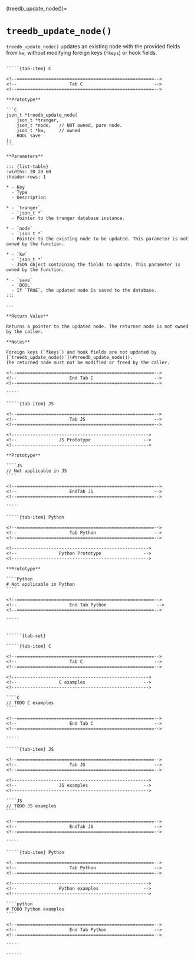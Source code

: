 <!-- ============================================================== -->
(treedb_update_node())=
# `treedb_update_node()`
<!-- ============================================================== -->

`treedb_update_node()` updates an existing node with the provided fields from `kw`, without modifying foreign keys (`fkeys`) or hook fields.

<!------------------------------------------------------------>
<!--                    Prototypes                          -->
<!------------------------------------------------------------>

``````{tab-set}

`````{tab-item} C

<!--====================================================-->
<!--                    Tab C                           -->
<!--====================================================-->

**Prototype**

```C
json_t *treedb_update_node(
    json_t *tranger,
    json_t *node,   // NOT owned, pure node.
    json_t *kw,     // owned
    BOOL save
);
```

**Parameters**

::: {list-table}
:widths: 20 20 60
:header-rows: 1

* - Key
  - Type
  - Description

* - `tranger`
  - `json_t *`
  - Pointer to the tranger database instance.

* - `node`
  - `json_t *`
  - Pointer to the existing node to be updated. This parameter is not owned by the function.

* - `kw`
  - `json_t *`
  - JSON object containing the fields to update. This parameter is owned by the function.

* - `save`
  - `BOOL`
  - If `TRUE`, the updated node is saved to the database.
:::

---

**Return Value**

Returns a pointer to the updated node. The returned node is not owned by the caller.

**Notes**

Foreign keys (`fkeys`) and hook fields are not updated by [`treedb_update_node()`](#treedb_update_node()).
The returned node must not be modified or freed by the caller.

<!--====================================================-->
<!--                    End Tab C                       -->
<!--====================================================-->

`````

`````{tab-item} JS

<!--====================================================-->
<!--                    Tab JS                          -->
<!--====================================================-->

<!---------------------------------------------------->
<!--                JS Prototype                    -->
<!---------------------------------------------------->

**Prototype**

````JS
// Not applicable in JS
````

<!--====================================================-->
<!--                    EndTab JS                       -->
<!--====================================================-->

`````

`````{tab-item} Python

<!--====================================================-->
<!--                    Tab Python                      -->
<!--====================================================-->

<!---------------------------------------------------->
<!--                Python Prototype                -->
<!---------------------------------------------------->

**Prototype**

````Python
# Not applicable in Python
````

<!--====================================================-->
<!--                    End Tab Python                   -->
<!--====================================================-->

`````

``````

<!------------------------------------------------------------>
<!--                    Examples                            -->
<!------------------------------------------------------------>

```````{dropdown} Examples

``````{tab-set}

`````{tab-item} C

<!--====================================================-->
<!--                    Tab C                           -->
<!--====================================================-->

<!---------------------------------------------------->
<!--                C examples                      -->
<!---------------------------------------------------->

````C
// TODO C examples
````

<!--====================================================-->
<!--                    End Tab C                       -->
<!--====================================================-->

`````

`````{tab-item} JS

<!--====================================================-->
<!--                    Tab JS                          -->
<!--====================================================-->

<!---------------------------------------------------->
<!--                JS examples                     -->
<!---------------------------------------------------->

````JS
// TODO JS examples
````

<!--====================================================-->
<!--                    EndTab JS                       -->
<!--====================================================-->

`````

`````{tab-item} Python

<!--====================================================-->
<!--                    Tab Python                      -->
<!--====================================================-->

<!---------------------------------------------------->
<!--                Python examples                 -->
<!---------------------------------------------------->

````python
# TODO Python examples
````

<!--====================================================-->
<!--                    End Tab Python                  -->
<!--====================================================-->

`````

``````

```````
